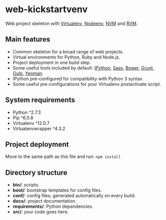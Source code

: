 # web-kickstartvenv

Web project skeleton with [Virtualenv](https://github.com/pypa/virtualenv), [Nodeenv](https://github.com/ekalinin/nodeenv), [NVM](https://github.com/creationix/nvm) and [RVM](https://github.com/wayneeseguin/rvm).

## Main features

- Common skeleton for a broad range of web projects.
- Virtual environments for Python, Ruby and Node.js.
- Project deployment in one build step.
- Some useful tools included by default: [IPython](http://ipython.org/), [Sass](http://sass-lang.com/), [Bower](http://bower.io/), [Grunt](http://gruntjs.com/), [Gulp](http://gulpjs.com/), [Yeoman](http://yeoman.io/).
- IPython pre-configured for compatibility with Python 3 syntax.
- Some useful pre-configurations for your Virtualenv postactivate script.

## System requirements

- Python ^2.7.3
- Pip ^6.0.8
- Virtualenv ^12.0.7
- Virtualenvwrapper ^4.3.2

## Project deployment

Move to the same path as this file and run: `npm install`

## Directory structure

- **bin/**: scripts.
- **boot/**: bootstrap templates for config files.
- **conf/**: config files; generated automatically on every build.
- **docs/**: project documentation.
- **requirements/**: Python dependencies.
- **src/**: your code goes here.

